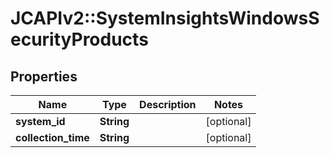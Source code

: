 # JCAPIv2::SystemInsightsWindowsSecurityProducts

## Properties
Name | Type | Description | Notes
------------ | ------------- | ------------- | -------------
**system_id** | **String** |  | [optional] 
**collection_time** | **String** |  | [optional] 


